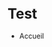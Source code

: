Test
====
<!doctype html>
<html lang="en">
<head>
	<meta charset="UTF-8">
	<title>Destock</title>
</head>
<body>
	<ul>
		<li>Accueil</li>
	</ul>
</body>
</html>
